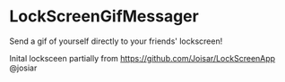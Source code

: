# LockScreenGifMessager
Send a gif of yourself directly to your friends' lockscreen!

Inital locksceen partially from https://github.com/Joisar/LockScreenApp @josiar 
